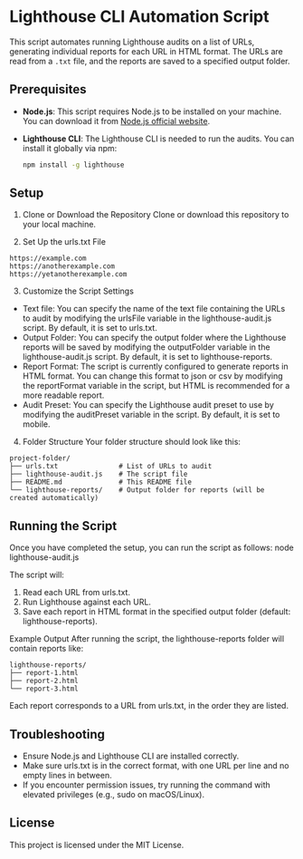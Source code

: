 # Lighthouse CLI Automation Script

This script automates running Lighthouse audits on a list of URLs, generating individual reports for each URL in HTML format. The URLs are read from a `.txt` file, and the reports are saved to a specified output folder.

## Prerequisites

- **Node.js**: This script requires Node.js to be installed on your machine. You can download it from [Node.js official website](https://nodejs.org/).
- **Lighthouse CLI**: The Lighthouse CLI is needed to run the audits. You can install it globally via npm:

  ```bash
  npm install -g lighthouse
  ```

## Setup
1. Clone or Download the Repository
Clone or download this repository to your local machine.

2. Set Up the urls.txt File
  ```
  https://example.com
  https://anotherexample.com
  https://yetanotherexample.com
  ```

3. Customize the Script Settings
- Text file: You can specify the name of the text file containing the URLs to audit by modifying the urlsFile variable in the lighthouse-audit.js script. By default, it is set to urls.txt.
- Output Folder: You can specify the output folder where the Lighthouse reports will be saved by modifying the outputFolder variable in the lighthouse-audit.js script. By default, it is set to lighthouse-reports.
- Report Format: The script is currently configured to generate reports in HTML format. You can change this format to json or csv by modifying the reportFormat variable in the script, but HTML is recommended for a more readable report.
- Audit Preset: You can specify the Lighthouse audit preset to use by modifying the auditPreset variable in the script. By default, it is set to mobile.

4. Folder Structure
Your folder structure should look like this:
  ```
  project-folder/
  ├── urls.txt               # List of URLs to audit
  ├── lighthouse-audit.js    # The script file
  ├── README.md              # This README file
  └── lighthouse-reports/    # Output folder for reports (will be created automatically)
  ```

## Running the Script
Once you have completed the setup, you can run the script as follows: node lighthouse-audit.js

The script will:
1.	Read each URL from urls.txt.
2.	Run Lighthouse against each URL.
3.	Save each report in HTML format in the specified output folder (default: lighthouse-reports).

Example Output
After running the script, the lighthouse-reports folder will contain reports like:
  ```
  lighthouse-reports/
  ├── report-1.html
  ├── report-2.html
  └── report-3.html
  ```

Each report corresponds to a URL from urls.txt, in the order they are listed.

## Troubleshooting
- Ensure Node.js and Lighthouse CLI are installed correctly.
- Make sure urls.txt is in the correct format, with one URL per line and no empty lines in between.
- If you encounter permission issues, try running the command with elevated privileges (e.g., sudo on macOS/Linux).

## License
This project is licensed under the MIT License.